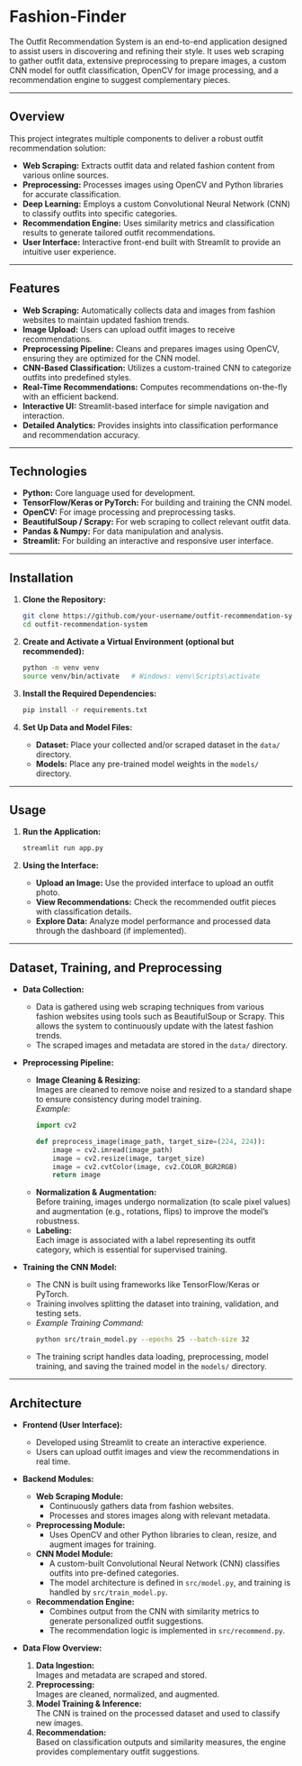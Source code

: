 # Fashion-Finder

The Outfit Recommendation System is an end-to-end application designed to assist users in discovering and refining their style. It uses web scraping to gather outfit data, extensive preprocessing to prepare images, a custom CNN model for outfit classification, OpenCV for image processing, and a recommendation engine to suggest complementary pieces.

---

## Overview

This project integrates multiple components to deliver a robust outfit recommendation solution:

- **Web Scraping:** Extracts outfit data and related fashion content from various online sources.
- **Preprocessing:** Processes images using OpenCV and Python libraries for accurate classification.
- **Deep Learning:** Employs a custom Convolutional Neural Network (CNN) to classify outfits into specific categories.
- **Recommendation Engine:** Uses similarity metrics and classification results to generate tailored outfit recommendations.
- **User Interface:** Interactive front-end built with Streamlit to provide an intuitive user experience.

---

## Features

- **Web Scraping:** Automatically collects data and images from fashion websites to maintain updated fashion trends.
- **Image Upload:** Users can upload outfit images to receive recommendations.
- **Preprocessing Pipeline:** Cleans and prepares images using OpenCV, ensuring they are optimized for the CNN model.
- **CNN-Based Classification:** Utilizes a custom-trained CNN to categorize outfits into predefined styles.
- **Real-Time Recommendations:** Computes recommendations on-the-fly with an efficient backend.
- **Interactive UI:** Streamlit-based interface for simple navigation and interaction.
- **Detailed Analytics:** Provides insights into classification performance and recommendation accuracy.

---

## Technologies

- **Python:** Core language used for development.
- **TensorFlow/Keras or PyTorch:** For building and training the CNN model.
- **OpenCV:** For image processing and preprocessing tasks.
- **BeautifulSoup / Scrapy:** For web scraping to collect relevant outfit data.
- **Pandas & Numpy:** For data manipulation and analysis.
- **Streamlit:** For building an interactive and responsive user interface.

---

## Installation

1. **Clone the Repository:**

    ```bash
    git clone https://github.com/your-username/outfit-recommendation-system.git
    cd outfit-recommendation-system
    ```

2. **Create and Activate a Virtual Environment (optional but recommended):**

    ```bash
    python -m venv venv
    source venv/bin/activate   # Windows: venv\Scripts\activate
    ```

3. **Install the Required Dependencies:**

    ```bash
    pip install -r requirements.txt
    ```

4. **Set Up Data and Model Files:**

    - **Dataset:** Place your collected and/or scraped dataset in the `data/` directory.
    - **Models:** Place any pre-trained model weights in the `models/` directory.

---

## Usage

1. **Run the Application:**

    ```bash
    streamlit run app.py
    ```

2. **Using the Interface:**

    - **Upload an Image:** Use the provided interface to upload an outfit photo.
    - **View Recommendations:** Check the recommended outfit pieces with classification details.
    - **Explore Data:** Analyze model performance and processed data through the dashboard (if implemented).

---
## Dataset, Training, and Preprocessing

- **Data Collection:**
  - Data is gathered using web scraping techniques from various fashion websites using tools such as BeautifulSoup or Scrapy. This allows the system to continuously update with the latest fashion trends.
  - The scraped images and metadata are stored in the `data/` directory.

- **Preprocessing Pipeline:**
  - **Image Cleaning & Resizing:**  
    Images are cleaned to remove noise and resized to a standard shape to ensure consistency during model training.  
    *Example:*  
    ```python
    import cv2

    def preprocess_image(image_path, target_size=(224, 224)):
        image = cv2.imread(image_path)
        image = cv2.resize(image, target_size)
        image = cv2.cvtColor(image, cv2.COLOR_BGR2RGB)
        return image
    ```
  - **Normalization & Augmentation:**  
    Before training, images undergo normalization (to scale pixel values) and augmentation (e.g., rotations, flips) to improve the model’s robustness.
  - **Labeling:**  
    Each image is associated with a label representing its outfit category, which is essential for supervised training.

- **Training the CNN Model:**
  - The CNN is built using frameworks like TensorFlow/Keras or PyTorch.  
  - Training involves splitting the dataset into training, validation, and testing sets.
  - *Example Training Command:*
    ```bash
    python src/train_model.py --epochs 25 --batch-size 32
    ```
  - The training script handles data loading, preprocessing, model training, and saving the trained model in the `models/` directory.

---

## Architecture

- **Frontend (User Interface):**  
  - Developed using Streamlit to create an interactive experience.
  - Users can upload outfit images and view the recommendations in real time.

- **Backend Modules:**
  - **Web Scraping Module:**  
    - Continuously gathers data from fashion websites.
    - Processes and stores images along with relevant metadata.
  - **Preprocessing Module:**  
    - Uses OpenCV and other Python libraries to clean, resize, and augment images for training.
  - **CNN Model Module:**  
    - A custom-built Convolutional Neural Network (CNN) classifies outfits into pre-defined categories.
    - The model architecture is defined in `src/model.py`, and training is handled by `src/train_model.py`.
  - **Recommendation Engine:**  
    - Combines output from the CNN with similarity metrics to generate personalized outfit suggestions.
    - The recommendation logic is implemented in `src/recommend.py`.

- **Data Flow Overview:**
  1. **Data Ingestion:**  
     Images and metadata are scraped and stored.
  2. **Preprocessing:**  
     Images are cleaned, normalized, and augmented.
  3. **Model Training & Inference:**  
     The CNN is trained on the processed dataset and used to classify new images.
  4. **Recommendation:**  
     Based on classification outputs and similarity measures, the engine provides complementary outfit suggestions.
